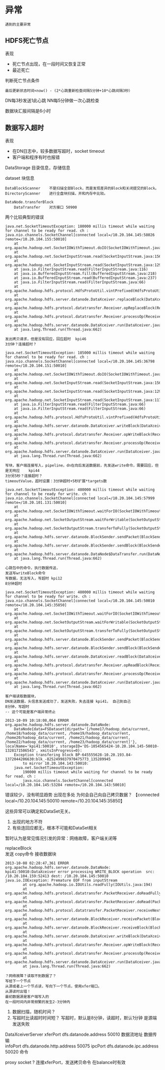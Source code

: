 # 异常

    遇到的主要异常

## HDFS死亡节点

表现

*   死亡节点出现，在一段时间又恢复正常
*   最近死亡

判断死亡节点条件

    最后更新状态时间<now() - (2*心跳重新检查间隔5分钟+10*心跳间隔3秒）

DN每3秒发送1此心跳
NN每5分钟做一次心跳检查

数据块汇报间隔是6小时


## 数据写入超时

表现

*	在DN日志中，较多数据写超时，socket timeout
*	客户端和程序有时也报错

DataStorage	目录信息，存储信息

dataset	块信息

	DataBlockScanner	不是扫描全部Block，而是发现差异的Block和关闭提交的Block。
	DirectoryScanner	进行全盘块扫描，并和内存中比较。
	
	DataNode.transferBlock
		DataTransfer	对方接口 50900
	
	
两个比较典型的错误

	java.net.SocketTimeoutException: 180000 millis timeout while waiting for channel to be ready for read. ch : java.nio.channels.SocketChannel[connected local=/10.20.104.145:58026 remote=/10.20.104.155:50010]
		at org.apache.hadoop.net.SocketIOWithTimeout.doIO(SocketIOWithTimeout.java:165)
		at org.apache.hadoop.net.SocketInputStream.read(SocketInputStream.java:156)
		at org.apache.hadoop.net.SocketInputStream.read(SocketInputStream.java:129)
		at java.io.FilterInputStream.read(FilterInputStream.java:116)
		at java.io.BufferedInputStream.fill(BufferedInputStream.java:218)
		at java.io.BufferedInputStream.read(BufferedInputStream.java:237)
		at java.io.FilterInputStream.read(FilterInputStream.java:66)
		at org.apache.hadoop.hdfs.protocol.HdfsProtoUtil.vintPrefixed(HdfsProtoUtil.java:169)
		at org.apache.hadoop.hdfs.server.datanode.DataXceiver.replaceBlock(DataXceiver.java:834)
		at org.apache.hadoop.hdfs.protocol.datatransfer.Receiver.opReplaceBlock(Receiver.java:137)
		at org.apache.hadoop.hdfs.protocol.datatransfer.Receiver.processOp(Receiver.java:70)
		at org.apache.hadoop.hdfs.server.datanode.DataXceiver.run(DataXceiver.java:221)
		at java.lang.Thread.run(Thread.java:662)
		
	发出拷贝请求，但是没有回应，回应超时	kpi46
	3分钟？连接超时？
		
	java.net.SocketTimeoutException: 185000 millis timeout while waiting for channel to be ready for read. ch : java.nio.channels.SocketChannel[connected local=/10.20.104.145:36798 remote=/10.20.104.151:50010]
		at org.apache.hadoop.net.SocketIOWithTimeout.doIO(SocketIOWithTimeout.java:165)
		at org.apache.hadoop.net.SocketInputStream.read(SocketInputStream.java:156)
		at org.apache.hadoop.net.SocketInputStream.read(SocketInputStream.java:129)
		at org.apache.hadoop.net.SocketInputStream.read(SocketInputStream.java:117)
		at java.io.FilterInputStream.read(FilterInputStream.java:66)
		at java.io.FilterInputStream.read(FilterInputStream.java:66)
		at org.apache.hadoop.hdfs.protocol.HdfsProtoUtil.vintPrefixed(HdfsProtoUtil.java:169)
		at org.apache.hadoop.hdfs.server.datanode.DataXceiver.writeBlock(DataXceiver.java:512)
		at org.apache.hadoop.hdfs.protocol.datatransfer.Receiver.opWriteBlock(Receiver.java:103)
		at org.apache.hadoop.hdfs.protocol.datatransfer.Receiver.processOp(Receiver.java:67)
		at org.apache.hadoop.hdfs.server.datanode.DataXceiver.run(DataXceiver.java:221)
		at java.lang.Thread.run(Thread.java:662)
		
	写块，客户端连接写入，pipeline，dn在向后发送数据前，先发送write命令，需要回应，但是无响应	kpi44
	3分另5秒？连接超时？
	timeoutValue，超时设置：3分钟超时+5秒扩展*targets数
		
	java.net.SocketTimeoutException: 480000 millis timeout while waiting for channel to be ready for write. ch : java.nio.channels.SocketChannel[connected local=/10.20.104.145:57999 remote=/10.20.101.131:50010]
		at org.apache.hadoop.net.SocketIOWithTimeout.waitForIO(SocketIOWithTimeout.java:247)
		at org.apache.hadoop.net.SocketOutputStream.waitForWritable(SocketOutputStream.java:166)
		at org.apache.hadoop.net.SocketOutputStream.transferToFully(SocketOutputStream.java:214)
		at org.apache.hadoop.hdfs.server.datanode.BlockSender.sendPacket(BlockSender.java:510)
		at org.apache.hadoop.hdfs.server.datanode.BlockSender.sendBlock(BlockSender.java:673)
		at org.apache.hadoop.hdfs.server.datanode.DataNode$DataTransfer.run(DataNode.java:1578)
		at java.lang.Thread.run(Thread.java:662)
		
	心跳包中的命令，执行数据传送，
	发送写writeBlock命令
	写数据，无法写入，写超时 kpi12
	8分钟超时
		
	java.net.SocketTimeoutException: 480000 millis timeout while waiting for channel to be ready for write. ch : java.nio.channels.SocketChannel[connected local=/10.20.104.145:50010 remote=/10.20.104.145:35850]
        at org.apache.hadoop.net.SocketIOWithTimeout.waitForIO(SocketIOWithTimeout.java:247)
        at org.apache.hadoop.net.SocketOutputStream.waitForWritable(SocketOutputStream.java:166)
        at org.apache.hadoop.net.SocketOutputStream.transferToFully(SocketOutputStream.java:214)
        at org.apache.hadoop.hdfs.server.datanode.BlockSender.sendPacket(BlockSender.java:510)
        at org.apache.hadoop.hdfs.server.datanode.BlockSender.sendBlock(BlockSender.java:673)
        at org.apache.hadoop.hdfs.server.datanode.DataXceiver.readBlock(DataXceiver.java:344)
        at org.apache.hadoop.hdfs.protocol.datatransfer.Receiver.opReadBlock(Receiver.java:92)
        at org.apache.hadoop.hdfs.protocol.datatransfer.Receiver.processOp(Receiver.java:64)
        at org.apache.hadoop.hdfs.server.datanode.DataXceiver.run(DataXceiver.java:221)
        at java.lang.Thread.run(Thread.java:662)
		
	客户端读取数据块，
	DN发送数据，头信息发送成功了，发送失败，失去连接 kpi41， 自己到自己
	8分钟，写超时
	-- 这个可能是客户端异常终止
		
	2013-10-09 10:18:08,064 ERROR org.apache.hadoop.hdfs.server.datanode.DataNode: 
		DataNode{data=FSDataset{dirpath='[/home17/hadoop_data/current, /home18/hadoop_data/current, /home19/hadoop_data/current, /home20/hadoop_data/current, /home21/hadoop_data/current, /home22/hadoop_data/current, /home23/hadoop_data/current]'}, localName='kpi41:50010', storageID='DS-1054565424-10.20.104.145-50010-1328171506543', xmitsInProgress=0}:
		Exception transfering block BP-645555628-10.20.193.84-1372044206630:blk_-8252499837970475773_135289945 
			to mirror 10.20.104.143:50010: 
		java.net.SocketTimeoutException: 
			190000 millis timeout while waiting for channel to be ready for read. ch : 
			java.nio.channels.SocketChannel[connected local=/10.20.104.145:53284 remote=/10.20.104.143:50010]
		
错误较少，没有明显趋势
出现在多处
为何会自己向自己拷贝数据？ 【connected local=/10.20.104.145:50010 remote=/10.20.104.145:35850】

这些异常可以确定和DataSet无关。
1.	出现的地方不符
2.	有些连回应都无，根本不可能和DataSet相关

暂时认为是常见情况引发的异常：网络故障，客户端关闭等

replaceBlock	
	发送	copy命令
	接收数据块
	
		
	2013-10-08 02:28:47,361 ERROR org.apache.hadoop.hdfs.server.datanode.DataNode: kpi41:50010:DataXceiver error processing WRITE_BLOCK operation  src: /10.20.104.159:52413 dest: /10.20.104.145:50010
	java.io.IOException: Premature EOF from inputStream
			at org.apache.hadoop.io.IOUtils.readFully(IOUtils.java:194)
			at org.apache.hadoop.hdfs.protocol.datatransfer.PacketReceiver.doReadFully(PacketReceiver.java:213)
			at org.apache.hadoop.hdfs.protocol.datatransfer.PacketReceiver.doRead(PacketReceiver.java:134)
			at org.apache.hadoop.hdfs.protocol.datatransfer.PacketReceiver.receiveNextPacket(PacketReceiver.java:109)
			at org.apache.hadoop.hdfs.server.datanode.BlockReceiver.receivePacket(BlockReceiver.java:414)
			at org.apache.hadoop.hdfs.server.datanode.BlockReceiver.receiveBlock(BlockReceiver.java:635)
			at org.apache.hadoop.hdfs.server.datanode.DataXceiver.writeBlock(DataXceiver.java:570)
			at org.apache.hadoop.hdfs.protocol.datatransfer.Receiver.opWriteBlock(Receiver.java:103)
			at org.apache.hadoop.hdfs.protocol.datatransfer.Receiver.processOp(Receiver.java:67)
			at org.apache.hadoop.hdfs.server.datanode.DataXceiver.run(DataXceiver.java:221)
			at java.lang.Thread.run(Thread.java:662)
			
	？网络故障？读取不到数据了？
	写给下一个节点
	从源或者上一个节点读，写向下一个节点，使用xfer端口。
	从源读时出错！
	最初数据源是客户端写入的
	在一段时间内非常频繁的发生2-3分钟内
			
			
1. 数据扫描，随机时间？
2. 写超时比读超时时间短？ 写超时，默认是8分钟，读超时，默认1分钟
是源端发送失败
			
			
DataXceiverServer
	xferPort	dfs.datanode.address		50010	数据流地址	数据传输		
	infoPort	dfs.datanode.http.address	50075
	ipcPort		dfs.datanode.ipc.address	50020	命令
	
	
proxy socket ?
	连接xferPort，发送拷贝命令	在balance时有效
	

